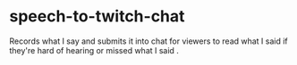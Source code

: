# speech-to-twitch-chat
Records what I say and submits it into chat for viewers to read what I said if they're hard of hearing or missed what I said .
